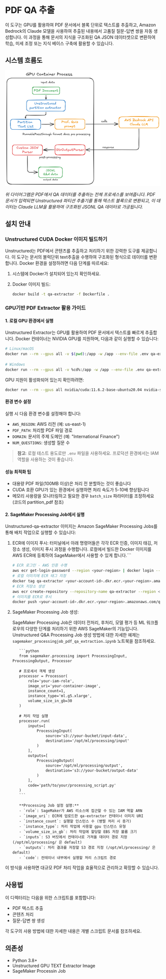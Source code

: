 # PDF QA 추출

이 도구는 GPU를 활용하여 PDF 문서에서 블록 단위로 텍스트를 추출하고, Amazon Bedrock의 Claude 모델을 사용하여 추출된 내용에서 고품질 질문-답변 쌍을 자동 생성합니다. 이 과정을 통해 문서의 지식을 구조화된 QA JSON 데이터셋으로 변환하여 학습, 미세 조정 또는 지식 베이스 구축에 활용할 수 있습니다.

## 시스템 흐름도

![GPU Container Process](../assets/images/flow.png)

*위 다이어그램은 PDF에서 QA 데이터를 추출하는 전체 프로세스를 보여줍니다. PDF 문서가 입력되면 Unstructured 파티션 추출기를 통해 텍스트 블록으로 변환되고, 이 데이터는 Claude LLM을 활용하여 구조화된 JSONL QA 데이터로 가공됩니다.*

## 설치 안내

### Unstructured CUDA Docker 이미지 빌드하기

Unstructured는 PDF에서 콘텐츠를 추출하고 처리하기 위한 강력한 도구를 제공합니다. 이 도구는 문서의 블럭단위 text추출을 수행하여 구조화된 형식으로 데이터를 변환합니다. Docker 환경을 설정하려면 다음 단계를 따르세요:

1. 시스템에 Docker가 설치되어 있는지 확인하세요.

2. Docker 이미지 빌드:
     ```bash
     docker build -t qa-extractor -f Dockerfile .
     ```


### GPU기반 PDF Extractor 활용 가이드

#### 1. 로컬 GPU 환경에서 실행

Unstructured Extractor는 GPU를 활용하여 PDF 문서에서 텍스트를 빠르게 추출합니다. Docker 컨테이너는 NVIDIA GPU를 지원하며, 다음과 같이 실행할 수 있습니다:

```bash
# Linux/macOS
docker run --rm --gpus all -v $(pwd):/app -w /app --env-file .env qa-extractor python processing_local.py

# Windows
docker run --rm --gpus all -v %cd%:/app -w /app --env-file .env qa-extractor python processing_local.py
```

GPU 지원이 활성화되어 있는지 확인하려면:
```bash
docker run --rm --gpus all nvidia/cuda:11.6.2-base-ubuntu20.04 nvidia-smi
```

#### 환경 변수 설정

실행 시 다음 환경 변수를 설정해야 합니다:
- `AWS_REGION`: AWS 리전 (예: us-east-1)
- `PDF_PATH`: 처리할 PDF 파일 경로
- `DOMAIN`: 문서의 주제 도메인 (예: "International Finance")
- `NUM_QUESTIONS`: 생성할 질문 수

> **참고**: 로컬 테스트 용도로만 `.env` 파일을 사용하세요. 프로덕션 환경에서는 IAM 역할을 사용하는 것이 좋습니다.

#### 성능 최적화 팁

- 대용량 PDF 파일(100MB 이상)은 처리 전 분할하는 것이 좋습니다
- CUDA 호환 GPU가 있는 환경에서 실행하면 처리 속도가 5-10배 향상됩니다
- 메모리 사용량을 모니터링하고 필요한 경우 `batch_size` 파라미터를 조정하세요 (코드의 partition_pdf 참조)


#### 2. SageMaker Processing Job에서 실행 
Unstructured-qa-extractor 이미지는 Amazon SageMaker Processing Jobs를 통해 배치 작업으로 실행할 수 있습니다:

1. ECR에 이미지 푸시:
    터미널에서 아래 명령어들은 각각 ECR 인증, 이미지 태깅, 저장소 생성, 이미지 푸시 과정을 수행합니다. 로컬에서 빌드한 Docker 이미지를 AWS ECR에 등록하여 SageMaker에서 사용할 수 있게 합니다.```
     ```bash
     # ECR 로그인 - AWS 인증 수행
     aws ecr get-login-password --region <your-region> | docker login --username AWS --password-stdin <your-account-id>.dkr.ecr.<your-region>.amazonaws.com
     # 로컬 이미지에 ECR 태그 지정
     docker tag qa-extractor <your-account-id>.dkr.ecr.<your-region>.amazonaws.com/qa-extractor
     # ECR 저장소 생성
     aws ecr create-repository --repository-name qa-extractor --region <your-region>
     # 이미지를 ECR로 푸시
     docker push <your-account-id>.dkr.ecr.<your-region>.amazonaws.com/qa-extractor
     ```



2. SageMaker Processing Job 생성:

     SageMaker Processing Job은 데이터 전처리, 후처리, 모델 평가 등 ML 워크플로우의 다양한 단계를 처리하기 위한 AWS SageMaker의 기능입니다.
     Unstructured Q&A Processing Job 생성 방법에 대한 자세한 예제는 `sagemaker_processingjob_pdf_qa_extraction.ipynb` 노트북을 참조하세요. 
     

          ```python
          from sagemaker.processing import ProcessingInput, ProcessingOutput, Processor

          # 프로세서 객체 생성
          processor = Processor(
              role='your-iam-role',
              image_uri='your-container-image',
              instance_count=1,
              instance_type='ml.g5.xlarge',
              volume_size_in_gb=30
          )

          # 처리 작업 실행
          processor.run(
              inputs=[
                  ProcessingInput(
                      source='s3://your-bucket/input-data',
                      destination='/opt/ml/processing/input'
                  )
              ],
              outputs=[
                  ProcessingOutput(
                      source='/opt/ml/processing/output',
                      destination='s3://your-bucket/output-data'
                  )
              ],
              code='path/to/your/processing_script.py'
          )
          ```
          
          **Processing Job 설정 설명:**
          - `role`: SageMaker가 AWS 리소스에 접근할 수 있는 IAM 역할 ARN
          - `image_uri`: ECR에 업로드한 qa-extractor 컨테이너 이미지 URI
          - `instance_count`: 실행할 인스턴스 수 (병렬 처리 시 증가)
          - `instance_type`: 처리 작업에 사용할 gpu 인스턴스 유형 
          - `volume_size_in_gb`: 처리 작업에 할당할 EBS 저장 볼륨 크기
          - `inputs`: S3 버킷에서 컨테이너로 가져올 데이터 경로 지정 (/opt/ml/processing/ 은 default)
          - `outputs`: 처리 결과를 저장할 S3 경로 지정 (/opt/ml/processing/ 은 default)
          - `code`: 컨테이너 내부에서 실행할 처리 스크립트 경로
          
          
이 방식을 사용하면 대규모 PDF 처리 작업을 효율적으로 관리하고 확장할 수 있습니다.

## 사용법

이 디렉터리는 다음을 위한 스크립트를 포함합니다:
- PDF 텍스트 추출
- 콘텐츠 처리
- 질문-답변 쌍 생성

각 도구의 사용 방법에 대한 자세한 내용은 개별 스크립트 문서를 참조하세요.

## 의존성

- Python 3.8+
- Unstructured GPU TEXT Extractor Image 
- SageMaker Processin Job